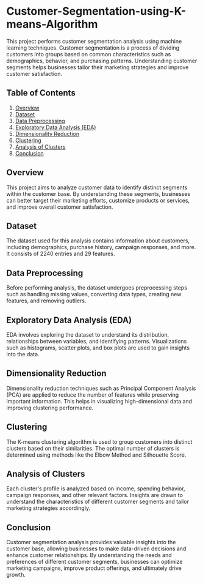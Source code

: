 # Customer-Segmentation-using-K-means-Algorithm

This project performs customer segmentation analysis using machine learning techniques. Customer segmentation is a process of dividing customers into groups based on common characteristics such as demographics, behavior, and purchasing patterns. Understanding customer segments helps businesses tailor their marketing strategies and improve customer satisfaction.

## Table of Contents

1. [Overview](#overview)
2. [Dataset](#dataset)
3. [Data Preprocessing](#data-preprocessing)
4. [Exploratory Data Analysis (EDA)](#exploratory-data-analysis-eda)
5. [Dimensionality Reduction](#dimensionality-reduction)
6. [Clustering](#clustering)
7. [Analysis of Clusters](#analysis-of-clusters)
8. [Conclusion](#conclusion)

## Overview

This project aims to analyze customer data to identify distinct segments within the customer base. By understanding these segments, businesses can better target their marketing efforts, customize products or services, and improve overall customer satisfaction.

## Dataset

The dataset used for this analysis contains information about customers, including demographics, purchase history, campaign responses, and more. It consists of 2240 entries and 29 features.

## Data Preprocessing

Before performing analysis, the dataset undergoes preprocessing steps such as handling missing values, converting data types, creating new features, and removing outliers.

## Exploratory Data Analysis (EDA)

EDA involves exploring the dataset to understand its distribution, relationships between variables, and identifying patterns. Visualizations such as histograms, scatter plots, and box plots are used to gain insights into the data.

## Dimensionality Reduction

Dimensionality reduction techniques such as Principal Component Analysis (PCA) are applied to reduce the number of features while preserving important information. This helps in visualizing high-dimensional data and improving clustering performance.

## Clustering

The K-means clustering algorithm is used to group customers into distinct clusters based on their similarities. The optimal number of clusters is determined using methods like the Elbow Method and Silhouette Score.

## Analysis of Clusters

Each cluster's profile is analyzed based on income, spending behavior, campaign responses, and other relevant factors. Insights are drawn to understand the characteristics of different customer segments and tailor marketing strategies accordingly.

## Conclusion

Customer segmentation analysis provides valuable insights into the customer base, allowing businesses to make data-driven decisions and enhance customer relationships. By understanding the needs and preferences of different customer segments, businesses can optimize marketing campaigns, improve product offerings, and ultimately drive growth.

